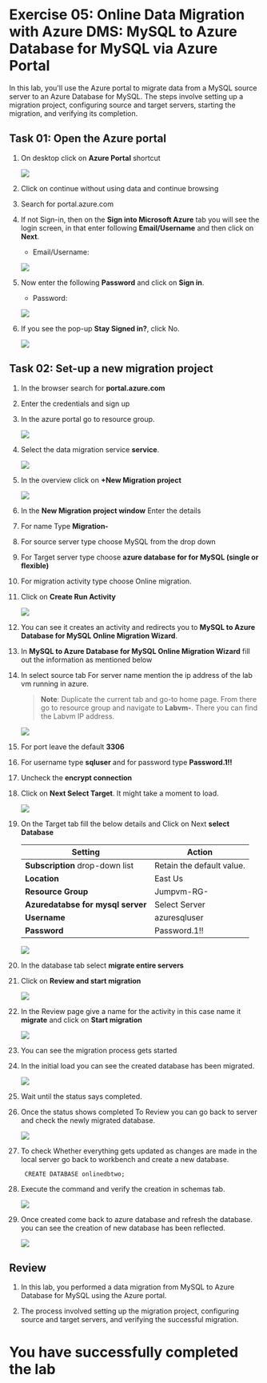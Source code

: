 # Exercise 05: Online Data Migration with Azure DMS: MySQL to Azure Database for MySQL via Azure Portal

In this lab, you'll use the Azure portal to migrate data from a MySQL source server to an Azure Database for MySQL. The steps involve setting up a migration project, configuring source and target servers, starting the migration, and verifying its completion.

## Task 01: Open the Azure portal

1. On desktop click on **Azure Portal** shortcut

   ![](Media/0001.png)

1. Click on continue without using data and continue browsing

1. Search for portal.azure.com  

1. If not Sign-in, then on the **Sign into Microsoft Azure** tab you will see the login screen, in that enter following **Email/Username** and then click on **Next**. 
   * Email/Username: <inject key="AzureAdUserEmail"></inject>

   ![](Media/02.png)
   
1. Now enter the following **Password** and click on **Sign in**.
   * Password: <inject key="AzureAdUserPassword"></inject>

   ![](Media/03.png)
    
1. If you see the pop-up **Stay Signed in?**, click No.

   ![](Media/04.png)

## Task 02: Set-up a new migration project

1. In the browser search for **portal.azure.com**

1. Enter the credentials and sign up

1. In the azure portal go to resource group.

   ![](Media/045.png)

1. Select the data migration service **service<inject key="DeploymentID" />**.

   ![](Media/046.png)

1. In the overview click on **+New Migration project**

   ![](Media/0047.png)

1. In the **New Migration project window** Enter the details

1. For name Type **Migration-<inject key="DeploymentID" />**

1. For source server type choose MySQL from the drop down

1. For Target server type choose **azure database for for MySQL (single or flexible)**

1. For migration activity type choose Online migration.

1. Click on **Create Run Activity**

   ![](Media/048.png)

1. You can see it creates an activity and redirects you to **MySQL to Azure Database for MySQL Online Migration Wizard**.

1. In **MySQL to Azure Database for MySQL Online Migration Wizard** fill out the information as mentioned below

1. In select source tab For server name mention the ip address of the lab vm running in azure.

   >**Note**: Duplicate the current tab and go-to home page. From there go to resource group and navigate to **Labvm-<inject key="DeploymentID" />**.
   >   There you can find the Labvm IP address.

     ![](Media/049.png)
     
1. For port leave the default **3306**

1. For username type **sqluser** and for password type **Password.1!!**

1. Uncheck the **encrypt connection**

1. Click on **Next Select Target**. It might take a moment to load.

   ![](Media/050.png)

1. On the Target tab fill the below details and Click on Next **select Database** 

    | Setting                          | Action                           |
    | -------------------------------- | -------------------------------- |
    | **Subscription** drop-down list  | Retain the default value.        |
    | **Location**                     | East Us                          |
    | **Resource Group**               | Jumpvm-RG-<inject key="DeploymentID" />                  |
    | **Azuredatabse for mysql server**  | Select Server<inject key="DeploymentID" />             |
    | **Username**                      | azuresqluser                    |
    | **Password**                      | Password.1!!                    |

   ![](Media/051.png)

1. In the database tab select **migrate entire servers**

1. Click on **Review and start migration**

   ![](Media/0052.png)

1. In the Review page give a name for the activity in this case name it **migrate** and click on **Start migration**

   ![](Media/053.png)

1. You can see the migration process gets started

1. In the initial load you can see the created database has been migrated.

   ![](Media/0054.png)

1. Wait until the status says completed.

1. Once the status shows completed To Review you can go back to server and check the newly migrated database.

   ![](Media/0055.png)

1. To check Whether everything gets updated as changes are made in the local server go back to workbench and create a new database.

   ```
    CREATE DATABASE onlinedbtwo;

   ```
1. Execute the command and verify the creation in schemas tab.

   ![](Media/0056.png)

1. Once created come back to azure database and refresh the database. you can see the creation of new database has been reflected.

   ![](Media/0057.png)


## Review

1. In this lab, you performed a data migration from MySQL to Azure Database for MySQL using the Azure portal.

1. The process involved setting up the migration project, configuring source and target servers, and verifying the successful migration.

# You have successfully completed the lab




  
